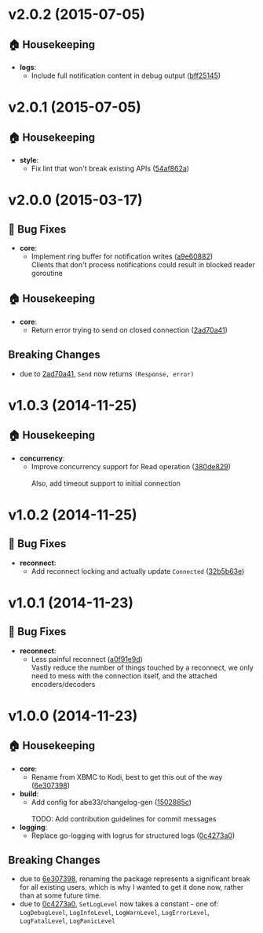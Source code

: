 
<a name="v2.0.2"></a>
# v2.0.2 (2015-07-05)

## :house: Housekeeping

- **logs**:
  - Include full notification content in debug output ([bff25145](https://github.com/StreamBoat/kodi_jsonrpc/commit/bff25145c2766ff2877feee2b56b6d4415fccbb8))


<a name="v2.0.1"></a>
# v2.0.1 (2015-07-05)

## :house: Housekeeping

- **style**:
  - Fix lint that won't break existing APIs ([54af862a](https://github.com/StreamBoat/kodi_jsonrpc/commit/54af862af1928000f87bcbb3092cf1ac59746960))


<a name="v2.0.0"></a>
# v2.0.0 (2015-03-17)

## :bug: Bug Fixes

- **core**:
  - Implement ring buffer for notification writes ([a9e60882](https://github.com/StreamBoat/kodi_jsonrpc/commit/a9e60882ddab062ca7fced3cb56d5586b9e1ad1f))  <br>Clients that don't process notifications could result in blocked reader
    goroutine

## :house: Housekeeping

- **core**:
  - Return error trying to send on closed connection ([2ad70a41](https://github.com/StreamBoat/kodi_jsonrpc/commit/2ad70a415c661980a3001245d3757ee483461c09))

## Breaking Changes

- due to [2ad70a41](https://github.com/StreamBoat/kodi_jsonrpc/commit/2ad70a415c661980a3001245d3757ee483461c09), `Send` now returns `(Response, error)`


<a name="v1.0.3"></a>
# v1.0.3 (2014-11-25)

## :house: Housekeeping

- **concurrency**:
  - Improve concurrency support for Read operation ([380de829](https://github.com/StreamBoat/kodi_jsonrpc/commit/380de829d0eeadcaf5d457daa80d79c0404a3c6c))  
    <br>Also, add timeout support to initial connection


<a name="v1.0.2"></a>
# v1.0.2 (2014-11-25)

## :bug: Bug Fixes

- **reconnect**:
  - Add reconnect locking and actually update `Connected` ([32b5b63e](https://github.com/StreamBoat/kodi_jsonrpc/commit/32b5b63e3840c122abdc787e34e9f7c6ace16702))


<a name="v1.0.1"></a>
# v1.0.1 (2014-11-23)

## :bug: Bug Fixes

- **reconnect**:
  - Less painful reconnect ([a0f91e9d](https://github.com/StreamBoat/kodi_jsonrpc/commit/a0f91e9d89b2536700fe17d4c5709849a844203c))  <br>Vastly reduce the number of things touched by a reconnect, we only need
    to mess with the connection itself, and the attached encoders/decoders


<a name="v1.0.0"></a>
# v1.0.0 (2014-11-23)

## :house: Housekeeping

- **core**:
  - Rename from XBMC to Kodi, best to get this out of the way ([6e307398](https://github.com/StreamBoat/kodi_jsonrpc/commit/6e30739875014414562eb6ae11e7a30bc85e792c))
- **build**:
  - Add config for abe33/changelog-gen ([1502885c](https://github.com/StreamBoat/kodi_jsonrpc/commit/1502885c4d32f38850fc07b15215c0d29e0c23a2))  
    <br>TODO: Add contribution guidelines for commit messages
- **logging**:
  - Replace go-logging with logrus for structured logs ([0c4273a0](https://github.com/StreamBoat/kodi_jsonrpc/commit/0c4273a01011b2ca871ab7dfea61e7f8b123565e))

## Breaking Changes

- due to [6e307398](https://github.com/StreamBoat/kodi_jsonrpc/commit/6e30739875014414562eb6ae11e7a30bc85e792c), renaming the package represents a significant break for all existing users, which is why I wanted to get it done now, rather than at some future time.
- due to [0c4273a0](https://github.com/StreamBoat/kodi_jsonrpc/commit/0c4273a01011b2ca871ab7dfea61e7f8b123565e), `SetLogLevel` now takes a constant - one of: `LogDebugLevel`, `LogInfoLevel`, `LogWarnLevel`, `LogErrorLevel`, `LogFatalLevel`, `LogPanicLevel`

